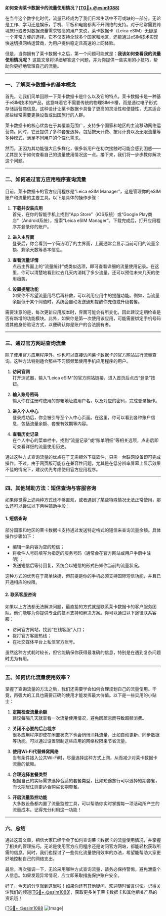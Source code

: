 **如何查询莱卡数据卡的流量使用情况？[[TG💪+ @esim1088](https://t.me/s/esim1088)]**

在当今这个数字化时代，流量已经成为了我们日常生活中不可或缺的一部分。无论是工作、学习还是娱乐，手机、平板和电脑都离不开网络的支持。对于经常需要跨境旅行或者对数据流量需求较高的用户来说，莱卡数据卡（Leica eSIM）无疑是一个非常方便的选择。它不仅支持全球多个国家和地区，还能通过eSIM技术实现快速切换网络运营商，为用户提供稳定且高速的上网体验。

但是，当你拥有了莱卡数据卡之后，第一个问题可能就是：**我该如何查看我的流量使用情况呢？** 这篇文章将详细解答这个问题，并为你提供一些实用的小技巧，帮助你更好地管理自己的流量。

---

### 一、了解莱卡数据卡的基本概念

首先，让我们简单回顾一下莱卡数据卡是什么以及它的特点。莱卡数据卡是一种基于eSIM技术的产品，这意味着它不需要传统的物理SIM卡槽，而是通过电子形式存储运营商信息。这种设计让莱卡数据卡具备了更高的灵活性和便捷性，尤其适合那些经常需要更换设备或出国旅行的人群。

莱卡数据卡的核心优势在于其覆盖范围广，支持多个国家和地区的主流移动网络运营商。同时，它还提供了多种套餐选择，包括按天计费、按月计费以及无限流量等多种模式，满足不同用户的个性化需求。

然而，正因为其功能强大且多样化，很多新用户在初次接触时可能会感到困惑——尤其是关于如何查看自己的流量使用情况这一点。接下来，我们将一步步教你解决这个问题。

---

### 二、如何通过官方应用程序查询流量

目前，莱卡数据卡的官方应用程序是“Leica eSIM Manager”，这是管理你的eSIM账户和流量的主要工具。以下是具体的操作步骤：

1. **下载并安装应用**  
   首先，在你的智能手机上找到“App Store”（iOS系统）或“Google Play商店”（Android系统），搜索“Leica eSIM Manager”。下载完成后，打开应用程序并登录你的账户。

2. **进入主界面**  
   登录后，你会看到一个简洁明了的主界面，上面通常会显示当前可用的流量余额、剩余天数等基本信息。

3. **查看流量详情**  
   点击主界面上的“流量统计”或类似选项，即可查看详细的流量使用记录。在这里，你可以清楚地看到过去几天内消耗了多少流量，还可以预估未来几天的使用趋势。

4. **设置提醒功能**  
   如果你不希望流量用尽后再补救，可以利用应用中的提醒功能。例如，当流量余额低于某个阈值时，系统会自动发送通知提醒你充值或升级套餐。

需要注意的是，每次更新应用版本时，界面可能会有所变化，因此建议定期检查是否有新增的功能模块。此外，如果你是第一次使用该应用，可能需要绑定手机号码或其他身份验证方式，以便确认你是账户的合法拥有者。

---

### 三、通过官方网站查询流量

除了使用官方应用程序外，你也可以直接访问莱卡数据卡的官方网站进行流量查询。这种方法特别适合那些不习惯频繁使用手机应用程序的用户。

1. **访问官网**  
   打开浏览器，输入“Leica eSIM”的官方网站链接，进入首页后点击“登录”按钮。

2. **输入账号密码**  
   输入你在注册时使用的邮箱地址或用户名，以及对应的密码，完成登录操作。

3. **进入个人中心**  
   登录成功后，你会被引导至个人中心页面。在这里，你可以看到各种账户信息，包括流量余额、套餐有效期等内容。

4. **查看历史记录**  
   在个人中心的菜单栏中，找到“流量记录”或“账单明细”等相关选项，点击后即可查看详细的流量使用历史。

通过这种方式查询流量的优点在于无需额外下载软件，只需一台联网设备即可完成操作。不过，由于网页版可能存在兼容性问题，尤其是在低分辨率屏幕上显示效果不佳的情况下，建议优先考虑使用官方应用程序。

---

### 四、其他辅助方法：短信查询与客服咨询

如果你觉得上述两种方式还不够直观，或者遇到了某些特殊情况无法正常使用，那么还可以尝试以下两种辅助手段：

#### 1. 短信查询
部分国家和地区的莱卡数据卡支持通过发送特定格式的短信来查询流量余额。具体操作步骤如下：
- 编辑一条内容为空的短信；
- 将收件人号码填写为指定的服务号码（通常会在官方网站或用户手册中注明）；
- 发送短信后等待回复，系统会以短信的形式告知你当前的流量状况。

这种方式的优势在于简单快捷，但前提是你的手机必须支持国际短信功能，并且已开通相应的权限。

#### 2. 联系客服咨询
如果以上方法都无法解决问题，最直接的方式就是联系莱卡数据卡的客户服务团队。他们能够为你提供专业的技术支持和解决方案。你可以通过以下途径联系客服：
- 访问官方网站，找到“在线客服”入口；
- 拨打官方客服热线；
- 在社交媒体平台上私信官方账号。

虽然这种方式耗时较长，但它能确保你获得最准确的信息，特别是在遇到复杂问题时尤为有用。

---

### 五、如何优化流量使用效率？

掌握了查询流量的方法之后，我们还需要学会如何合理规划自己的流量使用。毕竟，再强大的工具也需要正确的使用才能发挥最大价值。以下是一些实用的小贴士：

1. **定期检查流量余额**  
   建议每隔几天就查看一次流量使用情况，避免因疏忽而导致超额消费。

2. **关闭不必要的后台程序**  
   很多应用程序即使在闲置状态下也会悄悄消耗流量，比如自动更新、同步数据等功能。可以通过设置限制这些应用的网络权限来节省流量。

3. **使用Wi-Fi代替蜂窝网络**  
   当有条件接入公共Wi-Fi时，尽量选择这种方式上网，从而减少对莱卡数据卡流量的依赖。

4. **合理选择套餐类型**  
   根据自己的实际需求选择合适的套餐类型，比如短途旅行可以选择短期套餐，而长期居住则更适合购买长期套餐。

5. **开启流量监控功能**  
   大多数设备都内置了流量监控工具，可以帮助你实时掌握每一项活动所产生的流量成本。记得充分利用这一功能！

---

### 六、总结

通过这篇文章，相信大家已经学会了如何查询莱卡数据卡的流量使用情况，并掌握了相关的管理技巧。无论是使用官方应用程序还是访问官方网站，都能轻松获取所需的信息。同时，我们也探讨了一些优化流量使用效率的办法，希望能帮助大家更好地控制自己的网络支出。

最后，再次强调一下，无论采用哪种方式查询流量，请务必保持警惕，避免泄露个人信息。如果发现异常情况，应立即采取措施保护账户安全。

好了，今天的分享就到这里啦！如果你还有其他疑问，欢迎随时留言讨论。记得关注我们的频道[[TG💪+ @esim1088](https://t.me/s/esim1088)]，获取更多关于莱卡数据卡和其他相关产品的资讯哦！

[[TG💪+ @esim1088](https://t.me/s/esim1088) ![Image](https://i.postimg.cc/4NQfJmqS/Snipaste-2025-05-13-00-14-12.png)]